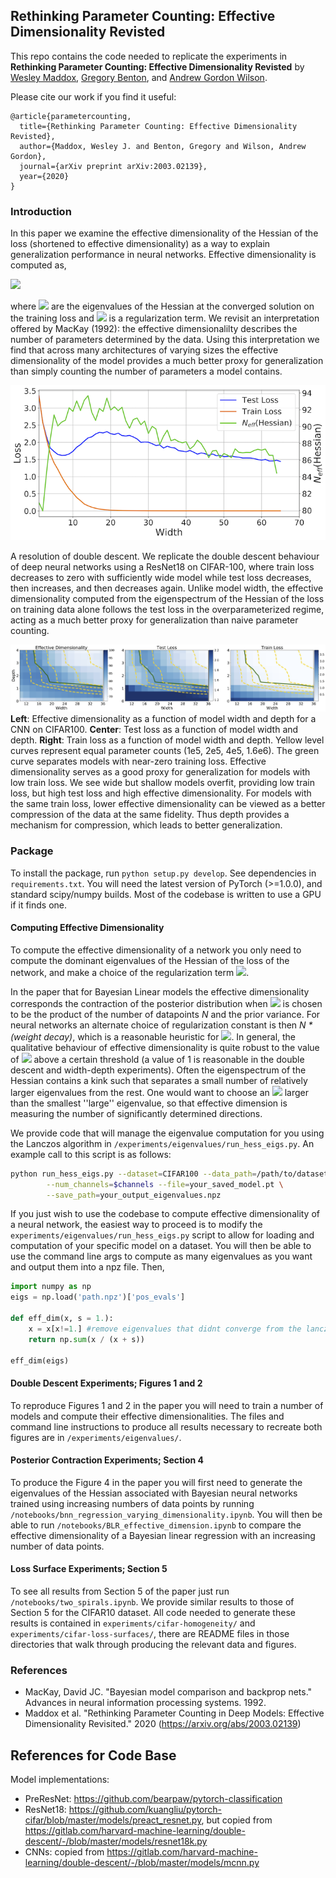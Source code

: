 ## Rethinking Parameter Counting: Effective Dimensionality Revisted

This repo contains the code needed to replicate the experiments in **Rethinking Parameter Counting: Effective Dimensionality Revisted** by [Wesley Maddox](https://wjmaddox.github.io), [Gregory Benton](https://g-benton.github.io/), and [Andrew Gordon Wilson](https://cims.nyu.edu/~andrewgw/).

Please cite our work if you find it useful:
```
@article{parametercounting,
  title={Rethinking Parameter Counting: Effective Dimensionality Revisted},
  author={Maddox, Wesley J. and Benton, Gregory and Wilson, Andrew Gordon},
  journal={arXiv preprint arXiv:2003.02139},
  year={2020}
}
```

### Introduction

In this paper we examine the effective dimensionality of the Hessian of the loss (shortened to effective dimensionality) as a way to explain generalization performance in neural networks. Effective dimensionality is computed as,

<img src="https://render.githubusercontent.com/render/math?math=N_{eff}(\textrm{Hessian})=\sum_{i=1}^{j}\frac{\lambda_j}{\lambda_j%2B\alpha},">

where <img src="https://render.githubusercontent.com/render/math?math=\lambda_j"> are the eigenvalues of the Hessian at the converged solution on the training loss and <img src="https://render.githubusercontent.com/render/math?math=\alpha"> is a regularization term.
We revisit an interpretation offered by MacKay (1992): the effective dimensionalilty describes the number of parameters determined by the data. 
Using this interpretation we find that across many architectures of varying sizes the effective dimensionality of the model provides a much better proxy for generalization than simply counting the number of parameters a model contains.

![Effective Dimensionality and Generalization](plots/dnn_double_descent.png?raw=true "Effective Dimensionality and Generalization")

A resolution of double descent. We replicate the double descent behaviour of deep neural networks using a ResNet18 on CIFAR-100, where train loss decreases to zero with sufficiently wide model while test loss decreases, then increases, and then decreases again. Unlike model width, the effective dimensionality computed from the eigenspectrum of the Hessian of the loss on training data alone follows the test loss in the overparameterized regime, acting as a much better proxy for generalization than naive parameter counting.

![Effective Dimensionality, Width, and Depth](plots/width-depth-exp.png?raw=true "Effective Dimensionality, Width, and Depth")
**Left**: Effective dimensionality as a function of model width and depth for a CNN on CIFAR100. **Center**: Test loss as a function of model width and depth. **Right**: Train loss as a function of model width and depth. Yellow level curves represent equal parameter counts (1e5, 2e5, 4e5, 1.6e6). The green curve separates models with near-zero training loss. Effective dimensionality serves as a good proxy for generalization for models with low train loss. We see wide but shallow models overfit, providing low train loss, but high test loss and high effective dimensionality. For models with the same train loss, lower effective dimensionality can be viewed as a better compression of the data at the same fidelity. Thus depth provides a mechanism for compression, which leads to better generalization.

### Package

To install the package, run `python setup.py develop`. See dependencies in `requirements.txt`. You will need the latest version of PyTorch (>=1.0.0), and standard scipy/numpy builds. Most of the codebase is written to use a GPU if it finds one.

#### Computing Effective Dimensionality

To compute the effective dimensionality of a network you only need to compute the dominant eigenvalues of the Hessian of the loss of the network, and make a choice of the regularization term <img src="https://render.githubusercontent.com/render/math?math=\alpha">. 

In the paper that for Bayesian Linear models the effective dimensionality corresponds the contraction of the posterior distribution when <img src="https://render.githubusercontent.com/render/math?math=\alpha"> is chosen to be the product of the number of datapoints _N_ and the prior variance. For neural networks an alternate choice of regularization constant is then  _N * (weight decay)_, which is a reasonable heuristic for <img src="https://render.githubusercontent.com/render/math?math=\alpha">. In general, the qualitative behaviour of effective dimensionality is quite robust to the value of <img src="https://render.githubusercontent.com/render/math?math=\alpha"> above a certain threshold (a value of 1 is reasonable in the double descent and width-depth experiments). Often the eigenspectrum of the Hessian contains a kink such that separates a small number of relatively larger eigenvalues from the rest. One would want to choose an <img src="https://render.githubusercontent.com/render/math?math=\alpha"> larger than the smallest ''large'' eigenvalue, so that effective dimension is measuring the number of significantly determined directions.

We provide code that will manage the eigenvalue computation for you using the Lanczos algorithm in `/experiments/eigenvalues/run_hess_eigs.py`. An example call to this script is as follows:

```bash
python run_hess_eigs.py --dataset=CIFAR100 --data_path=/path/to/dataset/ --model=ResNet18 \
        --num_channels=$channels --file=your_saved_model.pt \
        --save_path=your_output_eigenvalues.npz
```

If you just wish to use the codebase to compute effective dimensionality of a neural network, the easiest way to proceed is to modify the `experiments/eigenvalues/run_hess_eigs.py` script to allow for loading and computation of your specific model on a dataset.
You will then be able to use the command line args to compute as many eigenvalues as you want and output them into a npz file.
Then, 
```python
import numpy as np
eigs = np.load('path.npz')['pos_evals']

def eff_dim(x, s = 1.):
    x = x[x!=1.] #remove eigenvalues that didnt converge from the lanczos computation to make things less noisy
    return np.sum(x / (x + s))
    
eff_dim(eigs)
```


#### Double Descent Experiments; Figures 1 and 2

To reproduce Figures 1 and 2 in the paper you will need to train a number of models and compute their effective dimensionalities. The files and command line instructions to produce all results necessary to recreate both figures are in `/experiments/eigenvalues/`.

#### Posterior Contraction Experiments; Section 4

To produce the Figure 4 in the paper you will first need to generate the eigenvalues of the Hessian associated with Bayesian neural networks trained using increasing numbers of data points by running `/notebooks/bnn_regression_varying_dimensionality.ipynb`. You will then be able to run `/notebooks/BLR_effective_dimension.ipynb` to compare the effective dimensionality of a Bayesian linear regression with an increasing number of data points.

#### Loss Surface Experiments; Section 5

To see all results from Section 5 of the paper just run `/notebooks/two_spirals.ipynb`. We provide similar results to those of Section 5 for the CIFAR10 dataset. All code needed to generate these results is contained in `experiments/cifar-homogeneity/` and `experiments/cifar-loss-surfaces/`, there are README files in those directories that walk through producing the relevant data and figures.

### References
- MacKay, David JC. "Bayesian model comparison and backprop nets." Advances in neural information processing systems. 1992.
- Maddox et al. "Rethinking Parameter Counting in Deep Models: Effective Dimensionality Revisited." 2020 (https://arxiv.org/abs/2003.02139)

## References for Code Base

Model implementations:
  - PreResNet: https://github.com/bearpaw/pytorch-classification
  - ResNet18: https://github.com/kuangliu/pytorch-cifar/blob/master/models/preact_resnet.py, but copied from https://gitlab.com/harvard-machine-learning/double-descent/-/blob/master/models/resnet18k.py
  - CNNs: copied from https://gitlab.com/harvard-machine-learning/double-descent/-/blob/master/models/mcnn.py 
  
